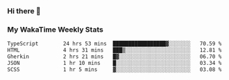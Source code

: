 ### Hi there 👋

<!--
**royschrauwen/royschrauwen** is a ✨ _special_ ✨ repository because its `README.md` (this file) appears on your GitHub profile.

Here are some ideas to get you started:

- 🔭 I’m currently working on ...
- 🌱 I’m currently learning ...
- 👯 I’m looking to collaborate on ...
- 🤔 I’m looking for help with ...
- 💬 Ask me about ...
- 📫 How to reach me: ...
- 😄 Pronouns: ...
- ⚡ Fun fact: ...
-->


### My WakaTime Weekly Stats
<!--START_SECTION:waka-->

```txt
TypeScript        24 hrs 53 mins  █████████████████▓░░░░░░░   70.59 %
HTML              4 hrs 31 mins   ███▒░░░░░░░░░░░░░░░░░░░░░   12.81 %
Gherkin           2 hrs 21 mins   █▓░░░░░░░░░░░░░░░░░░░░░░░   06.70 %
JSON              1 hr 10 mins    █░░░░░░░░░░░░░░░░░░░░░░░░   03.34 %
SCSS              1 hr 5 mins     ▓░░░░░░░░░░░░░░░░░░░░░░░░   03.08 %
```

<!--END_SECTION:waka-->
